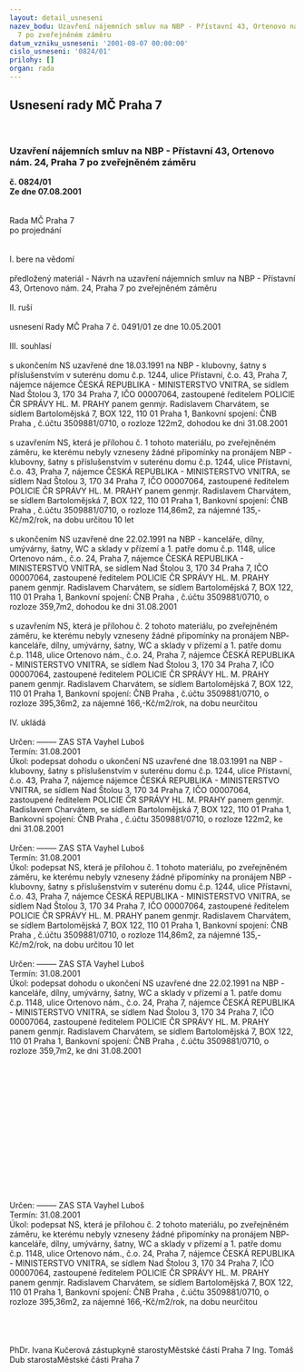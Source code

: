 ```yaml
---
layout: detail_usneseni
nazev_bodu: Uzavření nájemních smluv na NBP - Přístavní 43, Ortenovo nám. 24, Praha
  7 po zveřejněném záměru
datum_vzniku_usneseni: '2001-08-07 00:00:00'
cislo_usneseni: '0824/01'
prilohy: []
organ: rada
---
```

<div id="ucUsn_pList" class="usn">
	<span><h2>Usnesení rady MČ Praha 7 </h2>
<br></span><div class="standBody">
<span><h3>Uzavření nájemních smluv na NBP - Přístavní 43, Ortenovo nám. 24, Praha 7 po zveřejněném záměru</h3></span><div class="center">
		<strong>č. 0824/01</strong><br>
	</div>
<div class="center">
		<strong>Ze dne 07.08.2001</strong><br><br>
	</div>
<br>Rada MČ Praha 7<br>po projednání<br><br><br>I.	bere na vědomí<br><br> předložený materiál - Návrh na uzavření nájemních smluv na NBP - Přístavní 43, Ortenovo nám. 24, Praha 7 po zveřejněném záměru<br><br>II.	ruší <br><br>usnesení Rady MČ Praha 7 č. 0491/01 ze dne 10.05.2001<br><br>III.	souhlasí <br><br>s ukončením NS uzavřené dne 18.03.1991 na NBP - klubovny, šatny s příslušenstvím v suterénu domu č.p. 1244, ulice Přístavní, č.o. 43, Praha 7, nájemce nájemce ČESKÁ REPUBLIKA - MINISTERSTVO VNITRA, se sídlem Nad Štolou 3, 170 34 Praha 7, IČO 00007064, zastoupené ředitelem POLICIE ČR SPRÁVY HL. M. PRAHY panem genmjr. Radislavem Charvátem, se sídlem Bartolomějská 7, BOX 122, 110 01 Praha 1, Bankovní spojení: ČNB Praha , č.účtu 3509881/0710,  o rozloze 122m2, dohodou ke dni 31.08.2001<br><br>s uzavřením NS, která je přílohou č. 1 tohoto materiálu, po zveřejněném záměru, ke kterému nebyly vzneseny žádné připomínky na pronájem NBP - klubovny, šatny s příslušenstvím v suterénu domu č.p. 1244, ulice Přístavní, č.o. 43, Praha 7, nájemce ČESKÁ REPUBLIKA - MINISTERSTVO VNITRA, se sídlem Nad Štolou 3, 170 34 Praha 7, IČO 00007064, zastoupené ředitelem POLICIE ČR SPRÁVY HL. M. PRAHY panem genmjr. Radislavem Charvátem, se sídlem Bartolomějská 7, BOX 122, 110 01 Praha 1, Bankovní spojení: ČNB Praha , č.účtu 3509881/0710,  o rozloze 114,86m2, za nájemné 135,-Kč/m2/rok, na dobu určitou 10 let<br><br>s ukončením NS uzavřené dne 22.02.1991 na NBP - kanceláře, dílny, umývárny, šatny, WC a sklady v přízemí a 1. patře domu č.p. 1148, ulice Ortenovo nám., č.o. 24, Praha 7, nájemce ČESKÁ REPUBLIKA - MINISTERSTVO VNITRA, se sídlem Nad Štolou 3, 170 34 Praha 7, IČO 00007064, zastoupené ředitelem POLICIE ČR SPRÁVY HL. M. PRAHY panem genmjr. Radislavem Charvátem, se sídlem Bartolomějská 7, BOX 122, 110 01 Praha 1, Bankovní spojení: ČNB Praha , č.účtu 3509881/0710,  o rozloze 359,7m2, dohodou ke dni 31.08.2001<br><br>s uzavřením NS, která je přílohou č. 2 tohoto materiálu, po zveřejněném záměru, ke kterému nebyly vzneseny žádné připomínky na pronájem NBP- kanceláře, dílny, umývárny, šatny, WC a sklady v přízemí a 1. patře domu č.p. 1148, ulice Ortenovo nám., č.o. 24, Praha 7, nájemce ČESKÁ REPUBLIKA - MINISTERSTVO VNITRA, se sídlem Nad Štolou 3, 170 34 Praha 7, IČO 00007064, zastoupené ředitelem POLICIE ČR SPRÁVY HL. M. PRAHY panem genmjr. Radislavem Charvátem, se sídlem Bartolomějská 7, BOX 122, 110 01 Praha 1, Bankovní spojení: ČNB Praha , č.účtu 3509881/0710,  o rozloze 395,36m2, za nájemné 166,-Kč/m2/rok, na dobu neurčitou<br><br>IV.	ukládá <br><br> Určen:	–––––	ZAS STA Vayhel Luboš<br>Termín: 31.08.2001<br>Úkol:	podepsat dohodu o ukončení NS uzavřené dne 18.03.1991 na NBP - klubovny, šatny s příslušenstvím v suterénu domu č.p. 1244, ulice Přístavní, č.o. 43, Praha 7, nájemce nájemce ČESKÁ REPUBLIKA - MINISTERSTVO VNITRA, se sídlem Nad Štolou 3, 170 34 Praha 7, IČO 00007064, zastoupené ředitelem POLICIE ČR SPRÁVY HL. M. PRAHY panem genmjr. Radislavem Charvátem, se sídlem Bartolomějská 7, BOX 122, 110 01 Praha 1, Bankovní spojení: ČNB Praha , č.účtu 3509881/0710,  o rozloze 122m2, ke dni 31.08.2001<br> <br> Určen:	–––––	ZAS STA Vayhel Luboš<br>Termín: 31.08.2001<br>Úkol:	podepsat NS, která je přílohou č. 1 tohoto materiálu, po zveřejněném záměru, ke kterému nebyly vzneseny žádné připomínky na pronájem NBP - klubovny, šatny s příslušenstvím v suterénu domu č.p. 1244, ulice Přístavní, č.o. 43, Praha 7, nájemce ČESKÁ REPUBLIKA - MINISTERSTVO VNITRA, se sídlem Nad Štolou 3, 170 34 Praha 7, IČO 00007064, zastoupené ředitelem POLICIE ČR SPRÁVY HL. M. PRAHY panem genmjr. Radislavem Charvátem, se sídlem Bartolomějská 7, BOX 122, 110 01 Praha 1, Bankovní spojení: ČNB Praha , č.účtu 3509881/0710,  o rozloze 114,86m2, za nájemné 135,-Kč/m2/rok, na dobu určitou 10 let <br> <br> Určen:	–––––	ZAS STA Vayhel Luboš<br>Termín: 31.08.2001<br>Úkol:	podepsat dohodu o ukončení NS uzavřené dne 22.02.1991 na NBP - kanceláře, dílny, umývárny, šatny, WC a sklady v přízemí a 1. patře domu č.p. 1148, ulice Ortenovo nám., č.o. 24, Praha 7, nájemce ČESKÁ REPUBLIKA - MINISTERSTVO VNITRA, se sídlem Nad Štolou 3, 170 34 Praha 7, IČO 00007064, zastoupené ředitelem POLICIE ČR SPRÁVY HL. M. PRAHY panem genmjr. Radislavem Charvátem, se sídlem Bartolomějská 7, BOX 122, 110 01 Praha 1, Bankovní spojení: ČNB Praha , č.účtu 3509881/0710,  o rozloze 359,7m2, ke dni 31.08.2001<br> <br> <br><br><br><br><br><br><br><br><br><br><br><br><br><br>Určen:	–––––	ZAS STA Vayhel Luboš<br>Termín: 31.08.2001<br>Úkol:	podepsat NS, která je přílohou č. 2 tohoto materiálu, po zveřejněném záměru, ke kterému nebyly vzneseny žádné připomínky na pronájem NBP- kanceláře, dílny, umývárny, šatny, WC a sklady v přízemí a 1. patře domu č.p. 1148, ulice Ortenovo nám., č.o. 24, Praha 7, nájemce ČESKÁ REPUBLIKA - MINISTERSTVO VNITRA, se sídlem Nad Štolou 3, 170 34 Praha 7, IČO 00007064, zastoupené ředitelem POLICIE ČR SPRÁVY HL. M. PRAHY panem genmjr. Radislavem Charvátem, se sídlem Bartolomějská 7, BOX 122, 110 01 Praha 1, Bankovní spojení: ČNB Praha , č.účtu 3509881/0710,  o rozloze 395,36m2, za nájemné 166,-Kč/m2/rok, na dobu neurčitou<br><br>  <br><br> 	<br>PhDr. Ivana Kučerová zástupkyně starostyMěstské části Praha 7	Ing. Tomáš Dub starostaMěstské části Praha 7<br>	<br><br>
</div>
</div>